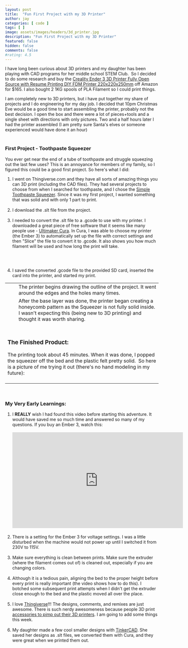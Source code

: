 ```yaml
---
layout: post
title:  "Fun First Project with my 3D Printer"
author: jay
categories: [ code ]
tags: [ ] 
image: assets/images/headers/3d_printer.jpg
description: "Fun First Project with my 3D Printer"
featured: false
hidden: false
comments: false
#rating: 4.5
---
```



  <p>I have long been curious about 3D printers and my daughter has been playing with CAD programs for her middle school STEM Club.&nbsp; So I decided to do some research and buy the <a href="https://www.amazon.com/gp/product/B07D18L9K6/ref=as_li_tl?ie=UTF8&amp;camp=1789&amp;creative=9325&amp;creativeASIN=B07D18L9K6&amp;linkCode=as2&amp;tag=hipstir-20&amp;linkId=e0567b354d0dc701ea13d6a8607c88d5" target="_blank">Creality Ender 3 3D Printer Fully Open Source with Resume Printing DIY FDM Printer 220x220x250mm</a> off Amazon for $165. I also bought 2 1KG spools of PLA Filament so I could print things.</p>
<p>I am completely new to 3D printers, but i have put together my share of projects and I do engineering for my day job. I decided that 10pm Christmas Eve would be a good time to start assembling the printer, probably not the best decision. I open the box and there were a lot of pieces+tools and a single sheet with directions with only pictures. Two and a half hours later I had the printer assembled (I am pretty sure Santa's elves or someone experienced would have done it an hour)</p>

<h3><br />First Project - Toothpaste Squeezer</h3>
<p>You ever get near the end of a tube of toothpaste and struggle squeezing out the last few uses? This is an annoyance for members of my family, so I figured this could be a good first project. So here's what I did:</p>
<ol>
<li>I went on Thingiverse.com and they have all sorts of amazing things you can 3D print (including the CAD files). They had several projects to choose from when I searched for toothpaste, and I chose the <a href="https://www.thingiverse.com/thing:867811" target="_blank">Simple Toothpaste Squeezer</a>. Since it was my first project, I wanted something that was solid and with only 1 part to print.<br /><br /></li>
<li>I download the .slt file from the project.<br /><br /></li>
<li>I needed to convert the .slt file to a .gcode to use with my printer. I downloaded a great piece of free software that it seems like many people use - <a href="https://ultimaker.com/software/ultimaker-cura" target="_blank">Ultimaker Cura</a>. In Cura, I was able to choose my printer (the Ember 3) to automatically set up the file with correct settings and then "Slice" the file to convert it to .gcode. It also shows you how much filament will be used and how long the print will take.<br /><br />

<img src="{{ site.baseurl }}/assets/images/3d_printer_1.png" alt="" /><br><br></li>
<li>I saved the converted .gcode file to the provided SD card, inserted the card into the printer, and started my print.</li>
</ol>
<table cellspacing="5" cellspacinging="3" cellpadding="0">
<tbody>
<tr>
<td><img src="{{ site.baseurl }}/assets/images/3d_printer_2.jpg" alt="" /></td>
<td>&nbsp;</td>
<td valign="top">The printer begins drawing the outline of the project. It went around the edges and the holes many times.</td>
</tr>
<tr>
<td><img src="{{ site.baseurl }}/assets/images/3d_printer_3.jpg" alt="" /></td>
<td>&nbsp;</td>
<td valign="top">After the base layer was done, the printer began creating a honeycomb pattern as the Squeezer is not fully solid inside. I wasn't expecting this (being new to 3D printing) and thought it was worth sharing.</td>
</tr>
<tr>
<td colspan="3">
<h3><br />The Finished Product:</h3>
The printing took about 45 minutes. When it was done, I popped the squeezer off the bed and the plastic felt pretty solid.&nbsp; So here is a picture of me trying it out (there's no hand modeling in my future):<br /><br /> <img src="{{ site.baseurl }}/assets/images/3d_printer_4.jpg" alt="" /></td>
</tr>
</tbody>
</table>
<p>&nbsp;</p>
<h3>My Very Early Learnings:</h3>
<ol>
<li>I <strong>REALLY</strong> wish I had found this video before starting this adventure. It would have saved me so much time and answered so many of my questions. If you buy an Ember 3, watch this:<br /><br /><iframe src="https://www.youtube.com/embed/dQ0q9zLygTY" frameborder="0" width="560" height="315"></iframe><br /><br /></li>
<li>There is a setting for the Ember 3 for voltage settings. I was a little disturbed when the machine would not power up until I switched it from 230V to 115V.<br /><br /></li>
<li>Make sure everything is clean between prints. Make sure the extruder (where the filament comes out of)&nbsp;is cleaned out, especially if you are changing colors.&nbsp;<br /><br /></li>
<li>Although it is a tedious pain, aligning the bed to the proper height before every print is really important (the video shows how to do this). I botched some subsequent print attempts when I didn't get the extruder close enough to the bed and the plastic moved all over the place.<br /><br /></li>
<li>I love <a href="https://www.thingiverse.com/" target="_blank">Thingiverse</a>!!! The designs, comments, and remixes are just awesome. There is such nerdy awesomeness because people 3D print <a href="https://www.thingiverse.com/search?type=things&amp;q=&amp;sort=popular&amp;posted_after=now-30d&amp;category_id=127&amp;page=1" target="_blank">accessories to pimp out their 3D printers</a>. I am going to add some things this week.<br /><br /></li>
<li>My daughter made a few cool smaller designs with <a href="https://www.tinkercad.com/" target="_blank">TinkerCAD</a>.&nbsp;She saved her designs as .slt files, we converted them with Cura, and they were great when we printed them out.</li>
</ol>